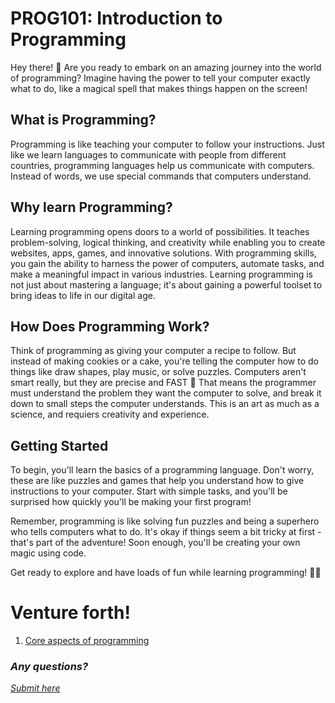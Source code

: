 # PROG101: Introduction to Programming 

Hey there! 🌟 Are you ready to embark on an amazing journey into the world of programming? Imagine having the power to tell your computer exactly what to do, like a magical spell that makes things happen on the screen!

## What is Programming?
Programming is like teaching your computer to follow your instructions. Just like we learn languages to communicate with people from different countries, programming languages help us communicate with computers. Instead of words, we use special commands that computers understand.

## Why learn Programming?
Learning programming opens doors to a world of possibilities. It teaches problem-solving, logical thinking, and creativity while enabling you to create websites, apps, games, and innovative solutions. With programming skills, you gain the ability to harness the power of computers, automate tasks, and make a meaningful impact in various industries. Learning programming is not just about mastering a language; it's about gaining a powerful toolset to bring ideas to life in our digital age.

## How Does Programming Work?
Think of programming as giving your computer a recipe to follow. But instead of making cookies or a cake, you're telling the computer how to do things like draw shapes, play music, or solve puzzles. Computers aren't smart really, but they are precise and FAST 🚀 That means the programmer must understand the problem they want the computer to solve, and break it down to small steps the computer understands. This is an art as much as a science, and requiers creativity and experience.  

## Getting Started
To begin, you'll learn the basics of a programming language. Don't worry, these are like puzzles and games that help you understand how to give instructions to your computer. Start with simple tasks, and you'll be surprised how quickly you'll be making your first program!

Remember, programming is like solving fun puzzles and being a superhero who tells computers what to do. It's okay if things seem a bit tricky at first - that's part of the adventure! Soon enough, you'll be creating your own magic using code.

Get ready to explore and have loads of fun while learning programming! 🚀✨

# Venture forth!
1. [Core aspects of programming](01_Core-Aspects.md)

### *Any questions?*
*[Submit here](https://github.com/bjafl-sps/PY-101/discussions/new?category=q-a&labels=question%20about%20course%20material&title=%23INSERT_TITLE%23%20(from%3A00_Intro.md))*
